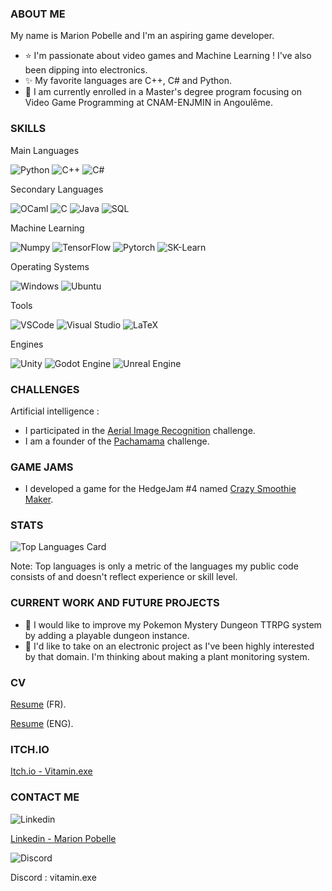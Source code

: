 ### ABOUT ME

My name is Marion Pobelle and I'm an aspiring game developer.
- ⭐ I'm passionate about video games and Machine Learning ! I've also been dipping into electronics.
- ✨ My favorite languages are C++, C# and Python.
- 🌻 I am currently enrolled in a Master's degree program focusing on Video Game Programming at CNAM-ENJMIN in Angoulême.

### SKILLS

Main Languages

![ Python ](https://img.shields.io/badge/Python-3776AB?style=for-the-badge&logo=python&logoColor=white)
![ C++ ](https://img.shields.io/badge/C++-CC0000?style=for-the-badge&logo=c%2B%2B)
![ C# ](https://img.shields.io/badge/CSharp-00599C?style=for-the-badge&logo=c-sharp)

Secondary Languages

![ OCaml ](https://img.shields.io/static/v1?style=for-the-badge&message=OCaml&color=EC6813&logo=OCaml&logoColor=FFFFFF&label=)
![ C ](https://img.shields.io/static/v1?style=for-the-badge&message=C&color=222222&logo=C&logoColor=white&label=)
![ Java ](https://img.shields.io/badge/Java-ED8B00?style=for-the-badge&logo=java&logoColor=white)
![ SQL ](https://img.shields.io/badge/SQLite-07405E?style=for-the-badge&logo=sqlite&logoColor=white)

Machine Learning

![ Numpy ](https://img.shields.io/badge/Numpy-013243?style=for-the-badge&logo=numpy)
![ TensorFlow ](https://img.shields.io/badge/TensorFlow-FF6F00?style=for-the-badge&logo=tensorflow&logoColor=white)
![ Pytorch ](https://img.shields.io/static/v1?style=for-the-badge&message=PyTorch&color=EE4C2C&logo=PyTorch&logoColor=FFFFFF&label=)
![ SK-Learn ](https://img.shields.io/static/v1?style=for-the-badge&message=scikit-learn&color=222222&logo=scikit-learn&logoColor=white&label=)

Operating Systems

![ Windows ](https://img.shields.io/badge/Windows-0078D6?style=for-the-badge&logo=windows)
![ Ubuntu ](https://img.shields.io/badge/Ubuntu-E95420?style=for-the-badge&logo=ubuntu&logoColor=white)

Tools

![ VSCode ](https://img.shields.io/badge/VSCode-007ACC?style=for-the-badge&logo=visual-studio-code)
![ Visual Studio ](https://camo.githubusercontent.com/fd60f44029161b7287b32f4986ef98f1caa6705355d8df6d14db7de0b50a89ba/68747470733a2f2f696d672e736869656c64732e696f2f7374617469632f76313f7374796c653d666f722d7468652d6261646765266d6573736167653d56697375616c2b53747564696f26636f6c6f723d354332443931266c6f676f3d56697375616c2b53747564696f266c6f676f436f6c6f723d464646464646266c6162656c3d)
![ LaTeX ](https://img.shields.io/badge/LaTeX-008080?style=for-the-badge&logo=latex)

Engines

![ Unity ](https://camo.githubusercontent.com/8aae5dbd832e95257221aa7d91cfbc12ffe75dbb9be591b5dbb5cf7ef7b73f21/68747470733a2f2f696d672e736869656c64732e696f2f7374617469632f76313f7374796c653d666f722d7468652d6261646765266d6573736167653d556e69747926636f6c6f723d323232323232266c6f676f3d556e697479266c6f676f436f6c6f723d464646464646266c6162656c3d)
![ Godot Engine ](https://camo.githubusercontent.com/9dcbac88772fbbeb4040b6622cab46a8ebba267a638bf9b0c7a47de146776e92/68747470733a2f2f696d672e736869656c64732e696f2f7374617469632f76313f7374796c653d666f722d7468652d6261646765266d6573736167653d476f646f742b456e67696e6526636f6c6f723d343738434246266c6f676f3d476f646f742b456e67696e65266c6f676f436f6c6f723d464646464646266c6162656c3d)
![ Unreal Engine](https://camo.githubusercontent.com/956d486e1f3978c70f48bff598d03dae7fd6eab4f3be277364e35245e4e02869/68747470733a2f2f696d672e736869656c64732e696f2f7374617469632f76313f7374796c653d666f722d7468652d6261646765266d6573736167653d556e7265616c2b456e67696e6526636f6c6f723d304531313238266c6f676f3d556e7265616c2b456e67696e65266c6f676f436f6c6f723d464646464646266c6162656c3d)

### CHALLENGES

Artificial intelligence :
- I participated in the [Aerial Image Recognition](https://codalab.lisn.upsaclay.fr/competitions/573) challenge.
- I am a founder of the [Pachamama](https://codalab.lisn.upsaclay.fr/competitions/1447) challenge.

### GAME JAMS

- I developed a game for the HedgeJam #4 named [Crazy Smoothie Maker](https://maerys.itch.io/crazy-smoothie-maker).


### STATS

![Top Languages Card](https://github-readme-stats.vercel.app/api/top-langs/?username=marionpobelle&layout=compact)

Note: Top languages is only a metric of the languages my public code consists of and doesn't reflect experience or skill level.


### CURRENT WORK AND FUTURE PROJECTS

- 🌱 I would like to improve my Pokemon Mystery Dungeon TTRPG system by adding a playable dungeon instance.
- 🌱 I'd like to take on an electronic project as I've been highly interested by that domain. I'm thinking about making a plant monitoring system.

### CV

[Resume](https://github.com/marionpobelle/marionpobelle/files/11338075/CV_Marion_Pobelle_Safe.pdf) (FR).

[Resume](https://github.com/marionpobelle/marionpobelle/blob/main/Resume_Marion_Pobelle_English_Safe.pdf) (ENG).

### ITCH.IO

[Itch.io - Vitamin.exe](https://vitaminexe.itch.io/)

### CONTACT ME

![ Linkedin ](https://img.shields.io/badge/LinkedIn-0077B5?style=for-the-badge&logo=linkedin&logoColor=white)

[Linkedin - Marion Pobelle](https://www.linkedin.com/in/marion-pobelle-07639224b/)

![ Discord ](https://camo.githubusercontent.com/596357d8b52257c282f713b78daa05587ee258c2822b1738be87afe6bcce92da/68747470733a2f2f696d672e736869656c64732e696f2f7374617469632f76313f7374796c653d666f722d7468652d6261646765266d6573736167653d446973636f726426636f6c6f723d353836354632266c6f676f3d446973636f7264266c6f676f436f6c6f723d464646464646266c6162656c3d)

Discord : vitamin.exe

